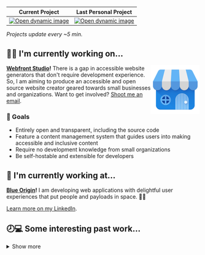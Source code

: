 <table>
<thead>
<tr>
<th scope="col">
Current Project
</th>
<th scope="col">
Last Personal Project
</th>
</tr>
</thead>
<tbody>
<tr>
<td valign="baseline" align="center">
<a href="https://badgen.net/runkit/evelynhathaway/5efff0f4a433390013bee3fe?cache=300"><img alt="Open dynamic image" src="https://badgen.net/runkit/evelynhathaway/5efff0f4a433390013bee3fe?cache=300" /></a>
</td>
<td valign="baseline" align="center">
<a href="https://badgen.net/runkit/evelynhathaway/5f0021fbf94b97001ad16899?cache=300"><img alt="Open dynamic image" src="https://badgen.net/runkit/evelynhathaway/5f0021fbf94b97001ad16899?cache=300" /></a>
</td>
</tr>
</tbody>
</table>

_Projects update every ~5 min._

<h2><span aria-hidden="true">👩‍💻</span> I'm currently working on...</h2>

<img alt="Webfront Studio logo" width="128" height="128" align="right" src="https://github.com/webfrontstudio/studio/raw/main/.github/icon.png"/>

**[Webfront Studio](https://github.com/webfrontstudio)!** There is a gap in accessible website generators that don't require development experience. So, I am aiming to produce an accessible and open source website creator geared towards small businesses and organizations. Want to get involved? [Shoot me an email](mailto:github@evelyn.dev).

<h3><span aria-hidden="true">🌈</span> Goals</h3>

- Entirely open and transparent, including the source code
- Feature a content management system that guides users into making accessible and inclusive content
- Require no development knowledge from small organizations
- Be self-hostable and extensible for developers

<h2><span aria-hidden="true">💼</span> I'm currently working at...</h2>

**[Blue Origin](https://www.blueorigin.com/)!** I am developing web applications with delightful user experiences that put people and payloads in space. 🚀🌌

[Learn more on my LinkedIn](https://www.linkedin.com/in/evelynhathaway/).


<h2><span aria-hidden="true">🕗💻</span> Some interesting past work...</h2>

<details><summary>Show more</summary>

Adding strong TypeScript typings for Bind Deep ([`bind-deep`](https://github.com/evelynhathaway/bind-deep)). [The first draft was undoubtedly a challenge, but so worth it!](https://twitter.com/eeveedev/status/1270210745788055552)

Will Mutate ([`will-mutate`](https://github.com/ceoss/will-mutate)) is a Babel plugin that alerts if a mutation event occurred on inputted objects — essentially, a silly version of TypeScript read-only types... but at runtime. And [oh golly, does it make use of ES6 Proxies](https://github.com/ceoss/will-mutate/blob/master/plugin/proxify.js).

My overengineered portfolio! Fun fact, the background header image is generated using an offscreen canvas using the user agent string, so [take a peek at it](https://evelyn.dev/) on a few devices!

[Rocketry.js](https://github.com/rocketryjs) is my mega project where I control RGB lights and buttons on MIDI controllers. It's an exciting take on hardware control using TypeScript.

Occasionally I will also work on my glitch art style [pixel sorting web application](https://github.com/evelynhathaway/pixel-sort) that uses off the main thread scripting in React.

</details>
